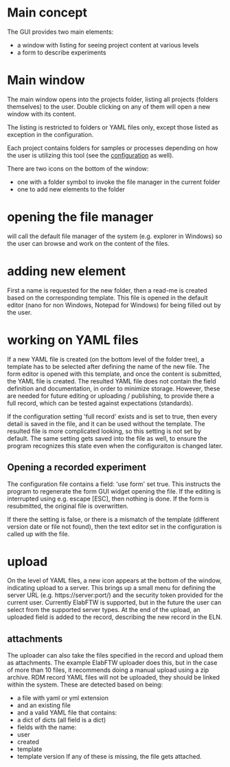 # Main concept
The GUI provides two main elements:
- a window with listing for seeing project content at various levels
- a form to describe experiments

# Main window
The main window opens into the projects folder, listing all projects
(folders themselves) to the user. Double clicking on any of them will
open a new window with its content.

The listing is restricted to folders or YAML files only, except those
listed as exception in the configuration.

Each project contains folders for samples or processes depending on
how the user is utilizing this tool (see the [configuration](Configuration.md)
as well).

There are two icons on the bottom of the window:
- one with a folder symbol to invoke the file manager in the current folder
- one to add new elements to the folder

# opening the file manager
will call the default file manager of the system (e.g. explorer in Windows)
so the user can browse and work on the content of the files.

# adding new element
First a name is requested for the new folder, then a read-me is created
based on the corresponding template. This file is opened in the default editor
(nano for non Windows, Notepad for Windows) for being filled out by the user.

# working on YAML files
If a new YAML file is created (on the bottom level of the folder tree),
a template has to be selected after defining the name of the new file.
The form editor is opened with this template, and once the content is
submitted, the YAML file is created.
The resulted YAML file does not contain the field definition and documentation,
in order to minimize storage. However, these are needed for future editing or
uploading / publishing, to provide there a full record, which can be tested
against expectations (standards).

If the configuration setting 'full record' exists and is set to true,
then every detail is saved in the file, and it can be used without the template.
The resulted file is more complicated looking, so this setting is not set by
default.
The same setting gets saved into the file as well, to ensure the program recognizes
this state even when the configuraiton is changed later.

## Opening a recorded experiment
The configuration file contains a field: 'use form' set true. This instructs
the program to regenerate the form GUI widget opening the file. If the editing
is interrupted using e.g. escape [ESC], then nothing is done.
If the form is resubmitted, the original file is overwritten.

If there the setting is false, or there is a mismatch of the template
(different version date or file not found), then the text editor set in
the configuration is called up with the file.

# upload
On the level of YAML files, a new icon appears at the bottom of the window,
indicating upload to a server.
This brings up a small menu for defining the server URL (e.g. https://server:port/)
and the security token provided for the current user.
Currently ElabFTW is supported, but in the future the user can select
from the supported server types.
At the end of the upload, an uploaded field is added to the record,
describing the new record in the ELN.

## attachments
The uploader can also take the files specified in the record and upload
them as attachments. The example ElabFTW uploader does this, but in
the case of more than 10 files, it recommends doing a manual upload using
a zip archive.
RDM record YAML files will not be uploaded, they should be linked within the system.
These are detected based on being:
- a file with yaml or yml extension
- and an existing file
- and a valid YAML file that contains:
 - a dict of dicts (all field is a dict)
 - fields with the name:
  - user
  - created
  - template
  - template version
If any of these is missing, the file gets attached.

